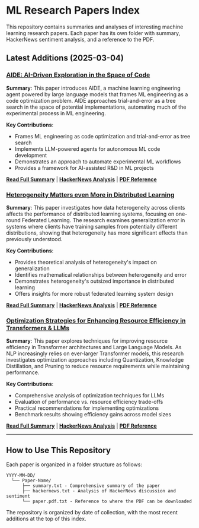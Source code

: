 # ML Research Papers Index

This repository contains summaries and analyses of interesting machine learning research papers. Each paper has its own folder with summary, HackerNews sentiment analysis, and a reference to the PDF.

## Latest Additions (2025-03-04)

### [AIDE: AI-Driven Exploration in the Space of Code](./2025-03-04/AIDE-AI-Driven-Exploration/)

**Summary**: This paper introduces AIDE, a machine learning engineering agent powered by large language models that frames ML engineering as a code optimization problem. AIDE approaches trial-and-error as a tree search in the space of potential implementations, automating much of the experimental process in ML engineering.

**Key Contributions**:
- Frames ML engineering as code optimization and trial-and-error as tree search
- Implements LLM-powered agents for autonomous ML code development
- Demonstrates an approach to automate experimental ML workflows
- Provides a framework for AI-assisted R&D in ML projects

**[Read Full Summary](./2025-03-04/AIDE-AI-Driven-Exploration/summary.txt)** | **[HackerNews Analysis](./2025-03-04/AIDE-AI-Driven-Exploration/hackernews.txt)** | **[PDF Reference](./2025-03-04/AIDE-AI-Driven-Exploration/paper.pdf.txt)**

### [Heterogeneity Matters even More in Distributed Learning](./2025-03-04/Heterogeneity-in-Distributed-Learning/)

**Summary**: This paper investigates how data heterogeneity across clients affects the performance of distributed learning systems, focusing on one-round Federated Learning. The research examines generalization error in systems where clients have training samples from potentially different distributions, showing that heterogeneity has more significant effects than previously understood.

**Key Contributions**:
- Provides theoretical analysis of heterogeneity's impact on generalization
- Identifies mathematical relationships between heterogeneity and error
- Demonstrates heterogeneity's outsized importance in distributed learning
- Offers insights for more robust federated learning system design

**[Read Full Summary](./2025-03-04/Heterogeneity-in-Distributed-Learning/summary.txt)** | **[HackerNews Analysis](./2025-03-04/Heterogeneity-in-Distributed-Learning/hackernews.txt)** | **[PDF Reference](./2025-03-04/Heterogeneity-in-Distributed-Learning/paper.pdf.txt)**

### [Optimization Strategies for Enhancing Resource Efficiency in Transformers & LLMs](./2025-03-04/Optimization-Strategies-for-LLMs/)

**Summary**: This paper explores techniques for improving resource efficiency in Transformer architectures and Large Language Models. As NLP increasingly relies on ever-larger Transformer models, this research investigates optimization approaches including Quantization, Knowledge Distillation, and Pruning to reduce resource requirements while maintaining performance.

**Key Contributions**:
- Comprehensive analysis of optimization techniques for LLMs
- Evaluation of performance vs. resource efficiency trade-offs
- Practical recommendations for implementing optimizations
- Benchmark results showing efficiency gains across model sizes

**[Read Full Summary](./2025-03-04/Optimization-Strategies-for-LLMs/summary.txt)** | **[HackerNews Analysis](./2025-03-04/Optimization-Strategies-for-LLMs/hackernews.txt)** | **[PDF Reference](./2025-03-04/Optimization-Strategies-for-LLMs/paper.pdf.txt)**

---

## How to Use This Repository

Each paper is organized in a folder structure as follows:

```
YYYY-MM-DD/
  └── Paper-Name/
      ├── summary.txt - Comprehensive summary of the paper
      ├── hackernews.txt - Analysis of HackerNews discussion and sentiment
      └── paper.pdf.txt - Reference to where the PDF can be downloaded
```

The repository is organized by date of collection, with the most recent additions at the top of this index.
